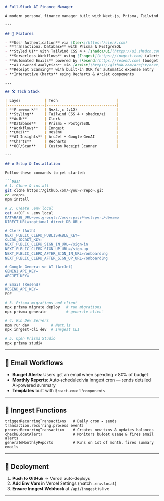 ````markdown
# Full‑Stack AI Finance Manager

A modern personal finance manager built with Next.js, Prisma, Tailwind CSS, Shadcn UI, Clerk, Inngest, Resend, and ArcJet. Automate your budgeting, get AI‑powered insights, scan receipts, and trigger email alerts—all in one place.

---

## 🚀 Features

- **User Authentication** via [Clerk](https://clerk.com)  
- **Transactional Database** with Prisma & PostgreSQL  
- **Styled UI** with Tailwind CSS 4 + [shadcn/ui](https://ui.shadcn.com)  
- **Serverless Workflows** using [Inngest](https://inngest.com) (alerts, recurring txns, reports)  
- **Automated Emails** powered by [Resend](https://resend.com) (budget alerts, monthly summaries)  
- **AI‑Powered Analytics** via [ArcJet](https://github.com/arcjet/next) & Google Generative AI  
- **Receipt Scanning** with built‑in OCR for automatic expense entry  
- **Interactive Charts** using Recharts & ArcJet components  

---

## 🛠️ Tech Stack

| Layer           | Tech                           |
|-----------------|--------------------------------|
| **Framework**   | Next.js (v15)                  |
| **Styling**     | Tailwind CSS 4 + shadcn/ui     |
| **Auth**        | Clerk                          |
| **Database**    | Prisma + PostgreSQL            |
| **Workflows**   | Inngest                        |
| **Email**       | Resend                         |
| **AI Insights** | ArcJet + Google GenAI          |
| **Charts**      | Recharts                       |
| **OCR/Scan**    | Custom Receipt Scanner         |

---

## ⚙️ Setup & Installation

Follow these commands to get started:

```bash
# 1. Clone & install
git clone https://github.com/<you>/<repo>.git
cd <repo>
npm install

# 2. Create .env.local
cat <<EOF > .env.local
DATABASE_URL=postgresql://user:pass@host:port/dbname
DIRECT_URL=<optional direct DB URL>

# Clerk (Auth)
NEXT_PUBLIC_CLERK_PUBLISHABLE_KEY=
CLERK_SECRET_KEY=
NEXT_PUBLIC_CLERK_SIGN_IN_URL=/sign-in
NEXT_PUBLIC_CLERK_SIGN_UP_URL=/sign-up
NEXT_PUBLIC_CLERK_AFTER_SIGN_IN_URL=/onboarding
NEXT_PUBLIC_CLERK_AFTER_SIGN_UP_URL=/onboarding

# Google Generative AI (ArcJet)
GEMINI_API_KEY=
ARCJET_KEY=

# Email (Resend)
RESEND_API_KEY=
EOF

# 3. Prisma migrations and client
npx prisma migrate deploy   # run migrations
npx prisma generate         # generate client

# 4. Run Dev Servers
npm run dev          # Next.js
npx inngest-cli dev  # Inngest CLI

# 5. Open Prisma Studio
npx prisma studio
````

---

## 📧 Email Workflows

* **Budget Alerts**: Users get an email when spending > 80% of budget
* **Monthly Reports**: Auto‑scheduled via Inngest cron — sends detailed AI‑powered summary
* **Templates** built with `@react-email/components`

---

## 🔄 Inngest Functions

```text
triggerRecurringTransactions   # Daily cron → sends transaction.recurring.process events
processRecurringTransaction    # Creates new txns & updates balances
checkBudgetAlerts              # Monitors budget usage & fires email alerts
generateMonthlyReports         # Runs on 1st of month, fires summary emails
```

---

## 🚢 Deployment

1. **Push to GitHub** → Vercel auto‑deploys
2. **Add Env Vars** in Vercel Settings (match `.env.local`)
3. **Ensure Inngest Webhook** at `/api/inngest` is live

---


